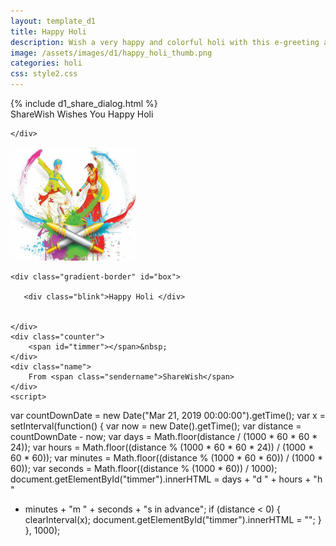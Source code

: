 ```yaml
---
layout: template_d1
title: Happy Holi
description: Wish a very happy and colorful holi with this e-greeting and your name
image: /assets/images/d1/happy_holi_thumb.png
categories: holi
css: style2.css
---
```

<body>
	{% include d1_share_dialog.html %}
<div class="top">
          <span class="sendername">ShareWish</span>
        <span> Wishes You Happy Holi</span>
    
    </div>
    
<img src="/assets/images/d1/colors.gif" width="200" class="color">

    
    <div class="gradient-border" id="box">
         
       <div class="blink">Happy Holi </div>
       
        
    </div>
    <div class="counter">
        <span id="timmer"></span>&nbsp;
    </div>
    <div class="name">
        From <span class="sendername">ShareWish</span>
    </div>
    <script>
var countDownDate = new Date("Mar 21, 2019 00:00:00").getTime();
var x = setInterval(function() {
  var now = new Date().getTime();
  var distance = countDownDate - now;
  var days = Math.floor(distance / (1000 * 60 * 60 * 24));
  var hours = Math.floor((distance % (1000 * 60 * 60 * 24)) / (1000 * 60 * 60));
  var minutes = Math.floor((distance % (1000 * 60 * 60)) / (1000 * 60));
  var seconds = Math.floor((distance % (1000 * 60)) / 1000);
  document.getElementById("timmer").innerHTML = days + "d " + hours + "h "
  + minutes + "m " + seconds + "s in advance";
  if (distance < 0) {
    clearInterval(x);
    document.getElementById("timmer").innerHTML = "";
  }
}, 1000);
</script>
</body>
